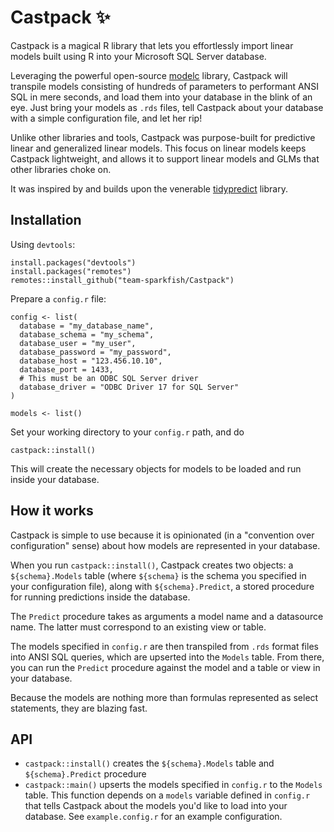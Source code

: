 # Castpack ✨

Castpack is a magical R library that lets you effortlessly import linear models built using R into your Microsoft SQL Server database.

Leveraging the powerful open-source [modelc](https://github.com/team-sparkfish/modelc) library, Castpack will transpile models consisting of hundreds of parameters to performant ANSI SQL in mere seconds, and load them into your database in the blink of an eye. Just bring your models as `.rds` files, tell Castpack about your database with a simple configuration file, and let her rip!

Unlike other libraries and tools, Castpack was purpose-built for predictive linear and generalized linear models. This focus on linear models keeps Castpack lightweight, and allows it to support linear models and GLMs that other libraries choke on.

It was inspired by and builds upon the venerable [tidypredict](https://tidymodels.github.io/tidypredict/) library.

## Installation

Using `devtools`:

```{R}
install.packages("devtools")
install.packages("remotes")
remotes::install_github("team-sparkfish/Castpack")
```
Prepare a `config.r` file:

```{R}
config <- list(
  database = "my_database_name",
  database_schema = "my_schema",
  database_user = "my_user",
  database_password = "my_password",
  database_host = "123.456.10.10",
  database_port = 1433,
  # This must be an ODBC SQL Server driver
  database_driver = "ODBC Driver 17 for SQL Server"
)

models <- list()
```
Set your working directory to your `config.r` path, and do

```{R}
castpack::install()
```

This will create the necessary objects for models to be loaded and run inside your database.

## How it works

Castpack is simple to use because it is opinionated (in a "convention over configuration" sense) about how models are represented in your database.

When you run `castpack::install()`, Castpack creates two objects: a `${schema}.Models` table (where `${schema}` is the schema you specified in your configuration file), along with `${schema}.Predict`, a stored procedure for running predictions inside the database.

The `Predict` procedure takes as arguments a model name and a datasource name. The latter must correspond to an existing view or table.

The models specified in `config.r` are then transpiled from `.rds` format files into ANSI SQL queries, which are upserted into the `Models` table. From there, you can run the `Predict` procedure against the model and a table or view in your database.

Because the models are nothing more than formulas represented as select statements, they are blazing fast.

## API

- `castpack::install()` creates the `${schema}.Models` table and `${schema}.Predict` procedure
- `castpack::main()` upserts the models specified in `config.r` to the `Models` table. This function depends on a `models` variable defined in `config.r` that tells Castpack about the models you'd like to load into your database. See `example.config.r` for an example configuration. 

